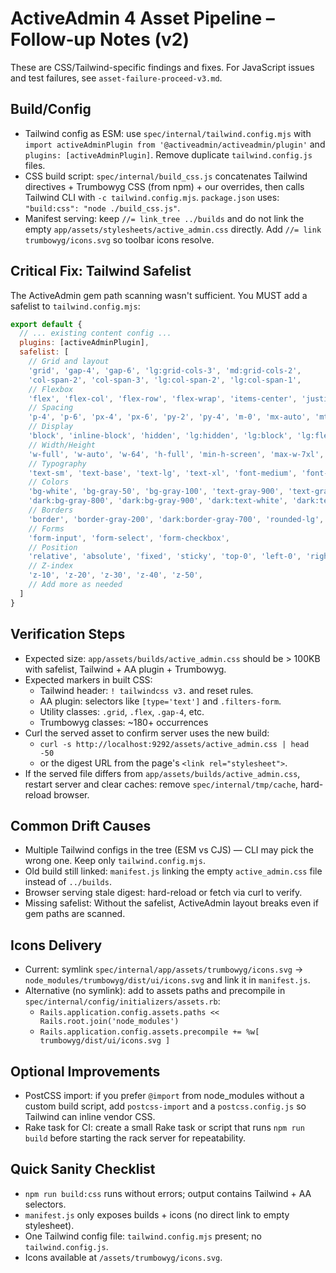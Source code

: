 # ActiveAdmin 4 Asset Pipeline – Follow‑up Notes (v2)

These are CSS/Tailwind-specific findings and fixes. For JavaScript issues and test failures, see `asset-failure-proceed-v3.md`.

## Build/Config
- Tailwind config as ESM: use `spec/internal/tailwind.config.mjs` with `import activeAdminPlugin from '@activeadmin/activeadmin/plugin'` and `plugins: [activeAdminPlugin]`. Remove duplicate `tailwind.config.js` files.
- CSS build script: `spec/internal/build_css.js` concatenates Tailwind directives + Trumbowyg CSS (from npm) + our overrides, then calls Tailwind CLI with `-c tailwind.config.mjs`. `package.json` uses: `"build:css": "node ./build_css.js"`.
- Manifest serving: keep `//= link_tree ../builds` and do not link the empty `app/assets/stylesheets/active_admin.css` directly. Add `//= link trumbowyg/icons.svg` so toolbar icons resolve.

## Critical Fix: Tailwind Safelist
The ActiveAdmin gem path scanning wasn't sufficient. You MUST add a safelist to `tailwind.config.mjs`:

```javascript
export default {
  // ... existing content config ...
  plugins: [activeAdminPlugin],
  safelist: [
    // Grid and layout
    'grid', 'gap-4', 'gap-6', 'lg:grid-cols-3', 'md:grid-cols-2', 
    'col-span-2', 'col-span-3', 'lg:col-span-2', 'lg:col-span-1',
    // Flexbox
    'flex', 'flex-col', 'flex-row', 'flex-wrap', 'items-center', 'justify-between',
    // Spacing
    'p-4', 'p-6', 'px-4', 'px-6', 'py-2', 'py-4', 'm-0', 'mx-auto', 'mt-4', 'mb-4',
    // Display
    'block', 'inline-block', 'hidden', 'lg:hidden', 'lg:block', 'lg:flex',
    // Width/Height
    'w-full', 'w-auto', 'w-64', 'h-full', 'min-h-screen', 'max-w-7xl',
    // Typography
    'text-sm', 'text-base', 'text-lg', 'text-xl', 'font-medium', 'font-semibold',
    // Colors
    'bg-white', 'bg-gray-50', 'bg-gray-100', 'text-gray-900', 'text-gray-600',
    'dark:bg-gray-800', 'dark:bg-gray-900', 'dark:text-white', 'dark:text-gray-300',
    // Borders
    'border', 'border-gray-200', 'dark:border-gray-700', 'rounded-lg', 'rounded-md',
    // Forms
    'form-input', 'form-select', 'form-checkbox',
    // Position
    'relative', 'absolute', 'fixed', 'sticky', 'top-0', 'left-0', 'right-0',
    // Z-index
    'z-10', 'z-20', 'z-30', 'z-40', 'z-50',
    // Add more as needed
  ]
}
```

## Verification Steps
- Expected size: `app/assets/builds/active_admin.css` should be > 100KB with safelist, Tailwind + AA plugin + Trumbowyg.
- Expected markers in built CSS:
  - Tailwind header: `! tailwindcss v3.` and reset rules.
  - AA plugin: selectors like `[type='text']` and `.filters-form`.
  - Utility classes: `.grid`, `.flex`, `.gap-4`, etc.
  - Trumbowyg classes: ~180+ occurrences
- Curl the served asset to confirm server uses the new build:
  - `curl -s http://localhost:9292/assets/active_admin.css | head -50`
  - or the digest URL from the page's `<link rel="stylesheet">`.
- If the served file differs from `app/assets/builds/active_admin.css`, restart server and clear caches: remove `spec/internal/tmp/cache`, hard-reload browser.

## Common Drift Causes
- Multiple Tailwind configs in the tree (ESM vs CJS) — CLI may pick the wrong one. Keep only `tailwind.config.mjs`.
- Old build still linked: `manifest.js` linking the empty `active_admin.css` file instead of `../builds`.
- Browser serving stale digest: hard-reload or fetch via curl to verify.
- Missing safelist: Without the safelist, ActiveAdmin layout breaks even if gem paths are scanned.

## Icons Delivery
- Current: symlink `spec/internal/app/assets/trumbowyg/icons.svg` -> `node_modules/trumbowyg/dist/ui/icons.svg` and link it in `manifest.js`.
- Alternative (no symlink): add to assets paths and precompile in `spec/internal/config/initializers/assets.rb`:
  - `Rails.application.config.assets.paths << Rails.root.join('node_modules')`
  - `Rails.application.config.assets.precompile += %w[ trumbowyg/dist/ui/icons.svg ]`

## Optional Improvements
- PostCSS import: if you prefer `@import` from node_modules without a custom build script, add `postcss-import` and a `postcss.config.js` so Tailwind can inline vendor CSS.
- Rake task for CI: create a small Rake task or script that runs `npm run build` before starting the rack server for repeatability.

## Quick Sanity Checklist
- `npm run build:css` runs without errors; output contains Tailwind + AA selectors.
- `manifest.js` only exposes builds + icons (no direct link to empty stylesheet).
- One Tailwind config file: `tailwind.config.mjs` present; no `tailwind.config.js`.
- Icons available at `/assets/trumbowyg/icons.svg`.

